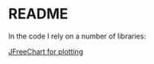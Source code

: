 # README

In the code I rely on a number of libraries:

 [JFreeChart for plotting](http://www.jfree.org/jfreechart/)